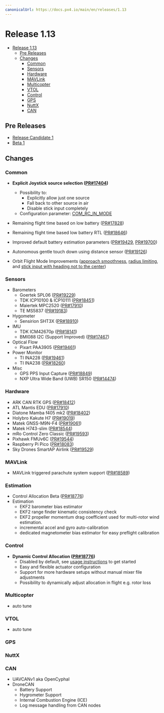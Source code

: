 ```yaml
---
canonicalUrl: https://docs.px4.io/main/en/releases/1.13
---
```


# Release 1.13

- [Release 1.13](#release-1-13)
  - [Pre Releases](#pre-releases)
  - [Changes](#changes)
    - [Common](#common)
    - [Sensors](#sensors)
    - [Hardware](#hardware)
    - [MAVLink](#mavlink)
    - [Multicopter](#multicopter)
    - [VTOL](#vtol)
    - [Control](#control)
    - [GPS](#gps)
    - [NuttX](#nuttx)
    - [CAN](#can)

## Pre Releases

- [Release Candidate 1](https://github.com/PX4/PX4-Autopilot/releases/tag/v1.13.0-rc1)
- [Beta 1](https://github.com/PX4/PX4-Autopilot/releases/tag/v1.13.0-beta1)

## Changes

### Common

- **Explicit Joystick source selection ([PR#17404](https://github.com/PX4/PX4-Autopilot/pull/17404))**

  - Possibility to:
    - Explicitly allow just one source
    - Fall back to other source in air
    - Disable stick input completely
  - Configuration parameter: [COM_RC_IN_MODE](../advanced_config/parameter_reference.md#COM_RC_IN_MODE)

- Remaining flight time based on low battery ([PR#17828](https://github.com/PX4/PX4-Autopilot/pull/17828))
- Remaining flight time based low battery RTL ([PR#18646](https://github.com/PX4/PX4-Autopilot/pull/18646))
- Improved default battery estimation parameters ([PR#19429](https://github.com/PX4/PX4-Autopilot/pull/19429), [PR#19700](https://github.com/PX4/PX4-Autopilot/pull/19700))
- Autonomous gentle touch down using distance sensor ([PR#19126](https://github.com/PX4/PX4-Autopilot/pull/19126))
- Orbit Flight Mode Improvements ([approach smoothness](https://github.com/PX4/PX4-Autopilot/pull/18988), [radius limiting](https://github.com/PX4/PX4-Autopilot/pull/19362), and [stick input with heading not to the center](https://github.com/PX4/PX4-Autopilot/pull/19367))

### Sensors

- Barometers
  - Goertek SPL06 ([PR#19229](https://github.com/PX4/PX4-Autopilot/pull/19229))
  - TDK ICP10100 & ICP10111 ([PR#18451](https://github.com/PX4/PX4-Autopilot/pull/18451))
  - Maiertek MPC2520 ([PR#17910](https://github.com/PX4/PX4-Autopilot/pull/17910))
  - TE MS5837 ([PR#19183](https://github.com/PX4/PX4-Autopilot/pull/19183))
- Hygometer
  - Sensirion SHT3X ([PR#18910](https://github.com/PX4/PX4-Autopilot/pull/18910))
- IMU
  - TDK ICM42670p ([PR#18141](https://github.com/PX4/PX4-Autopilot/pull/18141))
  - BMI088 I2C (Support Improved) ([PR#17467](https://github.com/PX4/PX4-Autopilot/pull/17467))
- Optical Flow
  - Pixart PAA3905 ([PR#19461](https://github.com/PX4/PX4-Autopilot/pull/19461))
- Power Monitor
  - TI INA228 ([PR#19461](https://github.com/PX4/PX4-Autopilot/pull/17994))
  - TI INA238 ([PR#18260](https://github.com/PX4/PX4-Autopilot/pull/18260))
- Misc
  - GPS PPS Input Capture ([PR#18849](https://github.com/PX4/PX4-Autopilot/pull/18849))
  - NXP Ultra Wide Band (UWB) SR150 ([PR#14474](https://github.com/PX4/PX4-Autopilot/pull/14474))

### Hardware

- ARK CAN RTK GPS ([PR#18412](https://github.com/PX4/PX4-Autopilot/pull/14474))
- ATL Mantis EDU ([PR#17910](https://github.com/PX4/PX4-Autopilot/pull/17910))
- Diatone Mamba f405 mk2 ([PR#18402](https://github.com/PX4/PX4-Autopilot/pull/18402))
- Holybro Kakute H7 ([PR#19019](https://github.com/PX4/PX4-Autopilot/pull/19019))
- Matek GNSS-M9N-F4 ([PR#19061](https://github.com/PX4/PX4-Autopilot/pull/19061))
- Matek H743-slim ([PR#18544](https://github.com/PX4/PX4-Autopilot/pull/18544))
- mRo Control Zero Classic ([PR#19593](https://github.com/PX4/PX4-Autopilot/pull/19593))
- Pixhawk FMUv6C ([PR#19544](https://github.com/PX4/PX4-Autopilot/pull/19544))
- Raspberry Pi Pico ([PR#18083](https://github.com/PX4/PX4-Autopilot/pull/18083))
- Sky Drones SmartAP Airlink ([PR#19529](https://github.com/PX4/PX4-Autopilot/pull/19529))

### MAVLink

- MAVLink triggered parachute system support ([PR#18589](https://github.com/PX4/PX4-Autopilot/pull/18589))

### Estimation

- Control Allocation Beta ([PR#18776](https://github.com/PX4/PX4-Autopilot/pull/18776))
- Estimation
  - EKF2 barometer bias estimator
  - EKF2 range finder kinematic consistency check
  - EKF2 propeller momentum drag coefficient used for multi-rotor wind estimation.
  - incremental accel and gyro auto-calibration
  - dedicated magnetometer bias estimator for easy preflight calibration

### Control

- **Dynamic Control Allocation ([PR#18776](https://github.com/PX4/PX4-Autopilot/pull/18776))**
  - Disabled by default, see [usage instructions](../config/actuators.md) to get started
  - Easy and flexible actuator configuration
  - Support for more hardware setups without manual mixer file adjustments
  - Possibility to dynamically adjust allocation in flight e.g. rotor loss

### Multicopter

- auto tune

### VTOL

- auto tune

### GPS

### NuttX

### CAN

- UAVCANv1 aka OpenCyphal
- DroneCAN
  - Battery Support
  - Hygrometer Support
  - Internal Combustion Engine (ICE)
  - Log message handling from CAN nodes
